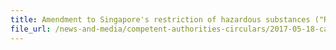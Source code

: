 ```yaml
---
title: Amendment to Singapore's restriction of hazardous substances ("RoHS") in electrical and electronic equipment ("EEE") under the Environmental Protection and Management Act 
file_url: /news-and-media/competent-authorities-circulars/2017-05-18-ca.pdf
---
```

